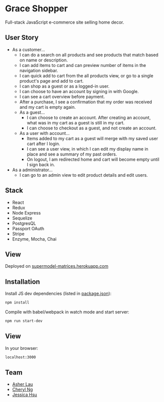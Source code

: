 # Grace Shopper

Full-stack JavaScript e-commerce site selling home decor.

## User Story

  - As a customer...
    - I can do a search on all products and see products that match based on name or description.
    - I can add items to cart and can preview number of items in the navigation sidebar.
    - I can quick add to cart from the all products view, or go to a single product's page and add to cart.
    - I can shop as a guest or as a logged-in user.
    - I can choose to have an account by signing in with Google.
    - I can see a cart overview before payment.
    - After a purchase, I see a confirmation that my order was received and my cart is empty again.
    - As a guest...
      - I can choose to create an account. After creating an account, what was in my cart as a guest is still in my cart.
      - I can choose to checkout as a guest, and not create an account.
    - As a user with account...
      - Items added to my cart as a guest will merge with my saved user cart after I login.
      - I can see a user view, in which I can edit my display name in place and see a summary of my past orders.
      - On logout, I am redirected home and cart will become empty until I sign back in.
  - As a administrator...
    - I can go to an admin view to edit product details and edit users.

## Stack

  - React
  - Redux
  - Node Express
  - Sequelize
  - PostgresQL
  - Passport OAuth
  - Stripe
  - Enzyme, Mocha, Chai

## View

Deployed on [supermodel-matrices.herokuapp.com](supermodel-matrices.herokuapp.com)


## Installation

Install JS dev dependencies (listed in [package.json](package.json)):

```bash
npm install
```

Compile with babel/webpack in watch mode and start server:

```bash
npm run start-dev
```

## View

In your browser:

```bash
localhost:3000
```

## Team

- [Asher Lau](https://github.com/Raire)
- [Cheryl Ng](https://github.com/cherylngql)
- [Jessica Hsu](https://github.com/hsujessica)
